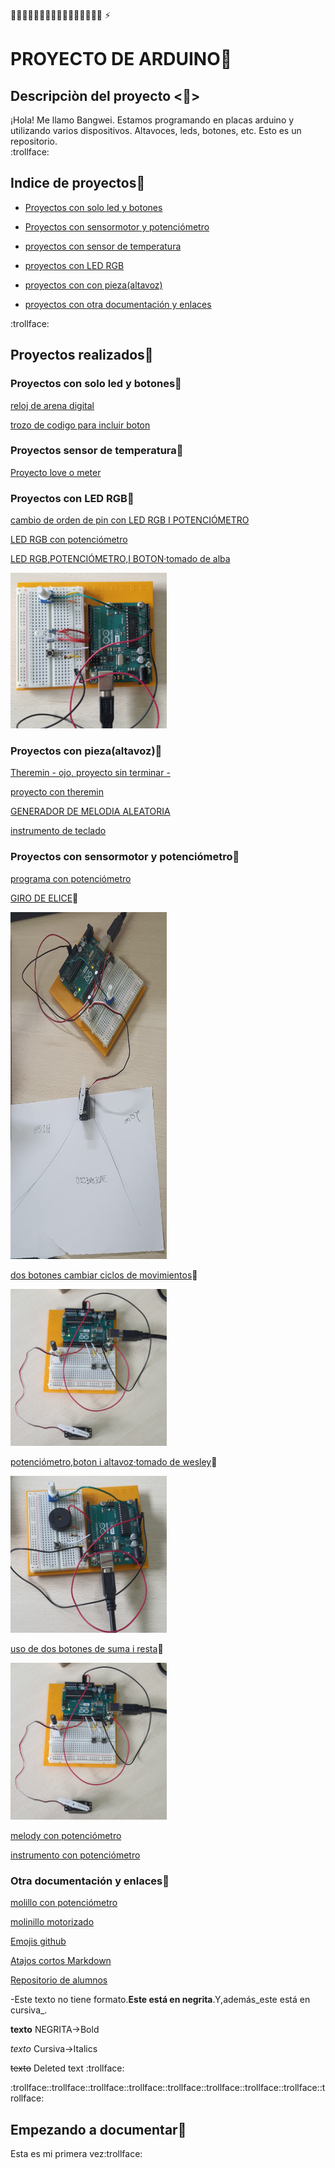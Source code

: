 :new_moon_with_face::dog::bear::hamster::cat::rabbit::mouse::wolf::tiger::koala::panda_face::pig::monkey_face::foggy::frog::full_moon_with_face:
                                                            :zap:
# PROYECTO DE ARDUINO:tea:

## Descripciòn del proyecto <:fish_cake:>

¡Hola! Me llamo Bangwei. Estamos programando en placas arduino y utilizando varios dispositivos. Altavoces, leds, botones, etc. Esto es un repositorio.                                                                                    
:trollface:

## Indice de proyectos:ramen:

* [Proyectos con solo led y botones](https://github.com/chenbangwei/Arduino#proyectos-con-solo-led-y-botones)

* [Proyectos con sensormotor y potenciómetro](https://github.com/chenbangwei/Arduino#proyectos-con-sensormotor-y-potenci%C3%B3metro)

* [proyectos con sensor de temperatura](https://github.com/chenbangwei/Arduino#proyectos-sensor-de-temperatura)

* [proyectos con LED RGB](https://github.com/chenbangwei/Arduino#proyectos-con-led-rgb)

* [proyectos con con pieza(altavoz)](https://github.com/chenbangwei/Arduino#proyectos-con-piezaaltavoz)

* [proyectos con otra documentación y enlaces](https://github.com/chenbangwei/Arduino#otra-documentaci%C3%B3n-y-enlaces)

:trollface:

## Proyectos realizados:doughnut:

### Proyectos con solo led y botones:lemon:

[reloj de arena digital](https://github.com/chenbangwei/Arduino/blob/main/reloj_de_arena_digital.ino)

[trozo de codigo para incluir boton](https://github.com/chenbangwei/Arduino/blob/main/SNIPPET_KILL_SWITCH.CPP)

### Proyectos sensor de temperatura:melon:

[Proyecto love o meter](https://github.com/chenbangwei/Arduino/blob/main/love_o_meter.ino)

### Proyectos con LED RGB:peach:

[cambio de orden de pin con LED RGB I POTENCIÓMETRO](https://github.com/chenbangwei/Arduino/blob/main/cambio_de_orden.ino)

[LED RGB con potenciómetro](https://github.com/chenbangwei/Arduino/blob/main/potenciometro_led.ino)

[LED RGB,POTENCIÓMETRO,I BOTON·tomado de alba](https://github.com/chenbangwei/Arduino/blob/main/LED_ajustable_con_bot_n_y_potenci_metro.ino)

<img src="https://github.com/chenbangwei/Arduino/blob/main/20210209_124928.jpg" alt="LED RGB,POTENCIÓMETRO,I BOTON" width="250"/>

### Proyectos con pieza(altavoz):honey_pot:

[Theremin - ojo, proyecto sin terminar -](https://github.com/chenbangwei/Arduino/blob/main/THEREMIN__PTICO.ino)

[proyecto con theremin](https://github.com/chenbangwei/Arduino/blob/main/THEREMIN__PTICO_bang.ino) 

[GENERADOR DE MELODIA ALEATORIA](https://github.com/chenbangwei/Arduino/blob/main/MELODIA_AUTOMATICA.ino)

[instrumento de teclado](https://github.com/chenbangwei/Arduino/blob/main/teclado%20de%20botones.ino)

### Proyectos con sensormotor y potenciómetro:green_apple:

[programa con potenciómetro](https://github.com/chenbangwei/Arduino/blob/main/progrma_de_potenci_metro.ino)

[GIRO DE ELICE](https://github.com/chenbangwei/Arduino/blob/main/giro_de_helice.ino):rice_cracker:

<img src="https://github.com/chenbangwei/Arduino/blob/main/20210208_121808.jpg" alt="drawing" width="250"/>

[dos botones cambiar ciclos de movimientos](https://github.com/chenbangwei/Arduino/blob/main/dos_botones.ino):curry:

<img src="https://github.com/chenbangwei/Arduino/blob/main/20210209_094755.jpg" alt="uso de dos botones" width="250"/>

[potenciómetro,boton i altavoz·tomado de wesley](https://github.com/chenbangwei/Arduino/blob/main/potenci_metro_boton_i_altavoz.ino):rice_ball:

<img src="https://github.com/chenbangwei/Arduino/blob/main/20210209_134713.jpg" alt="potenciómetro,boton i altavoz" width="250"/>

[uso de dos botones de suma i resta](https://github.com/chenbangwei/Arduino/blob/main/uso_de_dos_botones.ino):fries:

<img src="https://github.com/chenbangwei/Arduino/blob/main/20210209_094755.jpg" alt="uso de dos botones" width="250"/>

[melody con potenciómetro](https://github.com/chenbangwei/Arduino/blob/main/copia_i_pega.ino)

[instrumento con potenciómetro](https://github.com/chenbangwei/Arduino/blob/main/notas_con_potenci_metro.ino)

### Otra documentación y enlaces:bento:

[molillo con potenciómetro](https://github.com/chenbangwei/Arduino/blob/main/potenciometro_molillo.ino)

[molinillo motorizado](https://github.com/chenbangwei/Arduino/blob/main/molillo_arduino.ino)

[Emojis github](https://gist.github.com/rxaviers/7360908)

[Atajos cortos Markdown](https://guides.github.com/pdfs/markdown-cheatsheet-online.pdf)

[Repositorio de alumnos](https://github.com/d-prieto/arduinoCourse#repositorios-de-alumnos)

-Este texto no tiene formato.**Este está en negrita**.Y,además_este está en cursiva_.

<b>texto</b> NEGRITA->Bold

<i>texto</i> Cursiva->Italics

<del>texto</del> Deleted text
:trollface:

:trollface::trollface::trollface::trollface::trollface::trollface::trollface::trollface::trollface:

## Empezando a documentar:dango:
Esta es mi primera vez:trollface:
